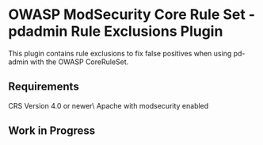 # OWASP ModSecurity Core Rule Set - pdadmin Rule Exclusions Plugin

This plugin contains rule exclusions to fix false positives when using pd-admin with the OWASP CoreRuleSet.

## Requirements

CRS Version 4.0 or newer\\
Apache with modsecurity enabled

## Work in Progress
